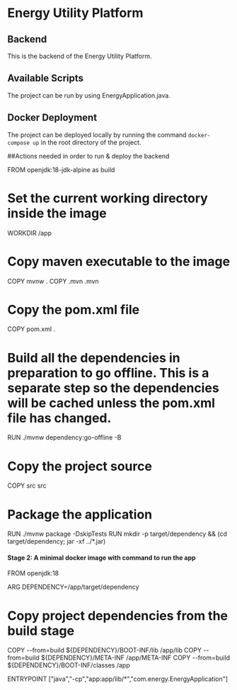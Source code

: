 # Energy Utility Platform

## Backend
This is the backend of the Energy Utility Platform. 

## Available Scripts
The project can be run by using EnergyApplication.java.

## Docker Deployment
The project can be deployed locally by running the command `docker-compose up` in the root directory of the project.


##Actions needed in order to run & deploy the backend

FROM openjdk:18-jdk-alpine as build

# Set the current working directory inside the image
WORKDIR /app

# Copy maven executable to the image
COPY mvnw .
COPY .mvn .mvn

# Copy the pom.xml file
COPY pom.xml .

# Build all the dependencies in preparation to go offline. This is a separate step so the dependencies will be cached unless the pom.xml file has changed.
RUN ./mvnw dependency:go-offline -B

# Copy the project source
COPY src src

# Package the application
RUN ./mvnw package -DskipTests
RUN mkdir -p target/dependency && (cd target/dependency; jar -xf ../*.jar)

#### Stage 2: A minimal docker image with command to run the app
FROM openjdk:18

ARG DEPENDENCY=/app/target/dependency

# Copy project dependencies from the build stage
COPY --from=build ${DEPENDENCY}/BOOT-INF/lib /app/lib
COPY --from=build ${DEPENDENCY}/META-INF /app/META-INF
COPY --from=build ${DEPENDENCY}/BOOT-INF/classes /app

ENTRYPOINT ["java","-cp","app:app/lib/*","com.energy.EnergyApplication"]

